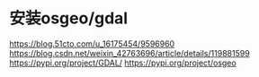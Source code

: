 # 安装osgeo/gdal
https://blog.51cto.com/u_16175454/9596960
https://blog.csdn.net/weixin_42763696/article/details/119881599
https://pypi.org/project/GDAL/
https://pypi.org/project/osgeo